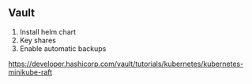 ## Vault

1. Install helm chart
2. Key shares
3. Enable automatic backups

https://developer.hashicorp.com/vault/tutorials/kubernetes/kubernetes-minikube-raft
